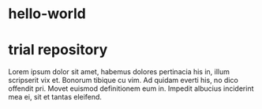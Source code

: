 # hello-world
trial repository
===========

Lorem ipsum dolor sit amet, habemus dolores pertinacia his in, illum scripserit vix et. Bonorum tibique cu vim. Ad quidam everti his, no dico offendit pri. Movet euismod definitionem eum in. Impedit albucius inciderint mea ei, sit et tantas eleifend.
